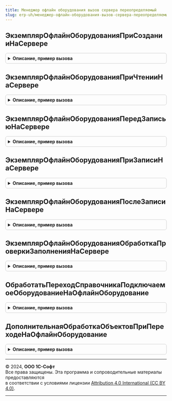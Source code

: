 ```yaml
---
title: Менеджер офлайн оборудования вызов сервера переопределяемый
slug: erp-uh/менеджер-офлайн-оборудования-вызов-сервера-переопределяемый
---
```



## ЭкземплярОфлайнОборудованияПриСозданииНаСервере
<details style="margin: 1em 0; padding: 0.5em; border: 1px solid #ccc; border-radius: 6px;">

<summary style="font-weight: bold; cursor: pointer;">Описание, пример вызова</summary>

```bsl

// Дополнительные переопределяемые действия с управляемой формой в Экземпляре оборудования
// при событии "ПриСозданииНаСервере".
//
// Параметры:
//  Объект - СправочникОбъект.ОфлайнОборудование -
//  ЭтаФорма - ФормаКлиентскогоПриложения -
//  Отказ - Булево - Признак отказа от создания формы
//  Параметры - ДанныеФормыСтруктура - параметры формы
//  СтандартнаяОбработка - Булево - признак выполнения стандартной обработки
//
Процедура ЭкземплярОфлайнОборудованияПриСозданииНаСервере(Объект, ЭтаФорма, Отказ, Параметры, СтандартнаяОбработка) Экспорт
```

Пример вызова
```bsl
МенеджерОфлайнОборудованияВызовСервераПереопределяемый.ЭкземплярОфлайнОборудованияПриСозданииНаСервере(Объект, ЭтаФорма, Отказ, Параметры, СтандартнаяОбработка) 
```
</details>

## ЭкземплярОфлайнОборудованияПриЧтенииНаСервере
<details style="margin: 1em 0; padding: 0.5em; border: 1px solid #ccc; border-radius: 6px;">

<summary style="font-weight: bold; cursor: pointer;">Описание, пример вызова</summary>

```bsl

// Дополнительные переопределяемые действия с управляемой формой в Экземпляре оборудования
// при событии "ПриЧтенииНаСервере".
//
// Параметры:
//  ТекущийОбъект - СправочникОбъект.ОфлайнОборудование - Объект, который будет прочитан.
//  ЭтаФорма - ФормаКлиентскогоПриложения
//
Процедура ЭкземплярОфлайнОборудованияПриЧтенииНаСервере(ТекущийОбъект, ЭтаФорма) Экспорт
```

Пример вызова
```bsl
МенеджерОфлайнОборудованияВызовСервераПереопределяемый.ЭкземплярОфлайнОборудованияПриЧтенииНаСервере(ТекущийОбъект, ЭтаФорма) 
```
</details>

## ЭкземплярОфлайнОборудованияПередЗаписьюНаСервере
<details style="margin: 1em 0; padding: 0.5em; border: 1px solid #ccc; border-radius: 6px;">

<summary style="font-weight: bold; cursor: pointer;">Описание, пример вызова</summary>

```bsl

// Дополнительные переопределяемые действия с управляемой формой в Экземпляре оборудования
// при событии "ПередЗаписьюНаСервере".
//
// Параметры:
//  Отказ - Булево - Признак отказа от записи
//  ТекущийОбъект - СправочникОбъект.ОфлайнОборудование - Записываемый объект
//  ПараметрыЗаписи - Структура - Структура, содержащая параметры записи.
//
Процедура ЭкземплярОфлайнОборудованияПередЗаписьюНаСервере(Отказ, ТекущийОбъект, ПараметрыЗаписи) Экспорт
```

Пример вызова
```bsl
МенеджерОфлайнОборудованияВызовСервераПереопределяемый.ЭкземплярОфлайнОборудованияПередЗаписьюНаСервере(Отказ, ТекущийОбъект, ПараметрыЗаписи) 
```
</details>

## ЭкземплярОфлайнОборудованияПриЗаписиНаСервере
<details style="margin: 1em 0; padding: 0.5em; border: 1px solid #ccc; border-radius: 6px;">

<summary style="font-weight: bold; cursor: pointer;">Описание, пример вызова</summary>

```bsl

// Дополнительные переопределяемые действия с управляемой формой в Экземпляре оборудования
// при событии "ПриЗаписиНаСервере".
//
// Параметры:
//  Отказ - Булево - Признак отказа от записи
//  ТекущийОбъект - СправочникОбъект.ОфлайнОборудование - Записываемый объект
//  ПараметрыЗаписи - Структура - Структура, содержащая параметры записи.
//
Процедура ЭкземплярОфлайнОборудованияПриЗаписиНаСервере(Отказ, ТекущийОбъект, ПараметрыЗаписи) Экспорт
```

Пример вызова
```bsl
МенеджерОфлайнОборудованияВызовСервераПереопределяемый.ЭкземплярОфлайнОборудованияПриЗаписиНаСервере(Отказ, ТекущийОбъект, ПараметрыЗаписи) 
```
</details>

## ЭкземплярОфлайнОборудованияПослеЗаписиНаСервере
<details style="margin: 1em 0; padding: 0.5em; border: 1px solid #ccc; border-radius: 6px;">

<summary style="font-weight: bold; cursor: pointer;">Описание, пример вызова</summary>

```bsl

// Дополнительные переопределяемые действия с управляемой формой в Экземпляре оборудования
// при событии "ПослеЗаписиНаСервере".
//
// Параметры:
//  ТекущийОбъект - СправочникОбъект.ОфлайнОборудование - Записанный объект
//  ПараметрыЗаписи - Структура - Структура, содержащая параметры записи.
//
Процедура ЭкземплярОфлайнОборудованияПослеЗаписиНаСервере(ТекущийОбъект, ПараметрыЗаписи) Экспорт
```

Пример вызова
```bsl
МенеджерОфлайнОборудованияВызовСервераПереопределяемый.ЭкземплярОфлайнОборудованияПослеЗаписиНаСервере(ТекущийОбъект, ПараметрыЗаписи) 
```
</details>

## ЭкземплярОфлайнОборудованияОбработкаПроверкиЗаполненияНаСервере
<details style="margin: 1em 0; padding: 0.5em; border: 1px solid #ccc; border-radius: 6px;">

<summary style="font-weight: bold; cursor: pointer;">Описание, пример вызова</summary>

```bsl

// Дополнительные переопределяемые действия с управляемой формой в Экземпляре оборудования
// при событии "ОбработкаПроверкиЗаполненияНаСервере".
//
// Параметры:
//  Объект - СправочникОбъект.ОфлайнОборудование
//  ЭтаФорма - ФормаКлиентскогоПриложения
//  Отказ - Булево - Признак отказа от создания формы
//  ПроверяемыеРеквизиты - Массив - Массив путей к реквизитам, для которых будет выполнена проверка заполнения.
//
Процедура ЭкземплярОфлайнОборудованияОбработкаПроверкиЗаполненияНаСервере(Объект, ЭтаФорма, Отказ, ПроверяемыеРеквизиты) Экспорт
```

Пример вызова
```bsl
МенеджерОфлайнОборудованияВызовСервераПереопределяемый.ЭкземплярОфлайнОборудованияОбработкаПроверкиЗаполненияНаСервере(Объект, ЭтаФорма, Отказ, ПроверяемыеРеквизиты) 
```
</details>

## ОбработатьПереходСправочникаПодключаемоеОборудованиеНаОфлайнОборудование
<details style="margin: 1em 0; padding: 0.5em; border: 1px solid #ccc; border-radius: 6px;">

<summary style="font-weight: bold; cursor: pointer;">Описание, пример вызова</summary>

```bsl

// Дополнительные переопределяемые действия при переносе элемента офлайн оборудования из справочника ПодключаемоеОборудование
// в справочник ОфлайнОборудование.
//
// Параметры:
//  СсылкаНаПодключаемоеОборудование - СправочникСсылка.ПодключаемоеОборудование - ссылка на перемещаемый элемент
//  СсылкаНаОфлайнОборудование - СправочникСсылка.ОфлайнОборудование - ссылка на аналогичный объект в справочнике ОфлайнОборудование
//
Процедура ОбработатьПереходСправочникаПодключаемоеОборудованиеНаОфлайнОборудование(СсылкаНаПодключаемоеОборудование, СсылкаНаОфлайнОборудование) Экспорт
```

Пример вызова
```bsl
МенеджерОфлайнОборудованияВызовСервераПереопределяемый.ОбработатьПереходСправочникаПодключаемоеОборудованиеНаОфлайнОборудование(СсылкаНаПодключаемоеОборудование, СсылкаНаОфлайнОборудование) 
```
</details>

## ДополнительнаяОбработкаОбъектовПриПереходеНаОфлайнОборудование
<details style="margin: 1em 0; padding: 0.5em; border: 1px solid #ccc; border-radius: 6px;">

<summary style="font-weight: bold; cursor: pointer;">Описание, пример вызова</summary>

```bsl

// Дополнительные переопределяемые действия для обработки объектов прикладной конфигурации при переходе на новый
// справочник "ОфлайнОборудование".
//
Процедура ДополнительнаяОбработкаОбъектовПриПереходеНаОфлайнОборудование() Экспорт
```

Пример вызова
```bsl
МенеджерОфлайнОборудованияВызовСервераПереопределяемый.ДополнительнаяОбработкаОбъектовПриПереходеНаОфлайнОборудование() 
```
</details>

---

© 2024, **ООО 1С-Софт**  
Все права защищены. Эта программа и сопроводительные материалы предоставляются  
в соответствии с условиями лицензии [Attribution 4.0 International (CC BY 4.0)](https://creativecommons.org/licenses/by/4.0/legalcode).

---

